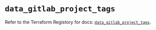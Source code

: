 # `data_gitlab_project_tags`

Refer to the Terraform Registory for docs: [`data_gitlab_project_tags`](https://registry.terraform.io/providers/gitlabhq/gitlab/16.7.0/docs/data-sources/project_tags).

